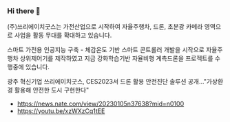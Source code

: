 ### Hi there 👋

(주)쓰리에이치굿스는 가전산업으로 시작하여 자율주행차, 드론, 초분광 카메라 영역으로
사업을 활동 무대를 확대하고 있습니다.

스마트 가전용 인공지능 구축 - 체감온도 기반 스마트 콘트롤러 개발을 시작으로
자율주행차 상위제어기를 제작하였고
지금 강화학습기반 자율비행 계측드론을 프로젝트를 수행중에 있습니다. 

광주 혁신기업 쓰리에이치굿스, CES2023서 드론 활용 안전진단 솔루션 공개…"가상환경 활용해 안전한 도시 구현한다"
- https://news.nate.com/view/20230105n37638?mid=n0100
- https://youtu.be/xzWXzCq1tEE 

<!--
**3hgoods/3hgoods** is a ✨ _special_ ✨ repository because its `README.md` (this file) appears on your GitHub profile.

Here are some ideas to get you started:

- 🔭 I’m currently working on ...
- 🌱 I’m currently learning ...
- 👯 I’m looking to collaborate on ...
- 🤔 I’m looking for help with ...
- 💬 Ask me about ...
- 📫 How to reach me: ...
- 😄 Pronouns: ...
- ⚡ Fun fact: ...
-->
